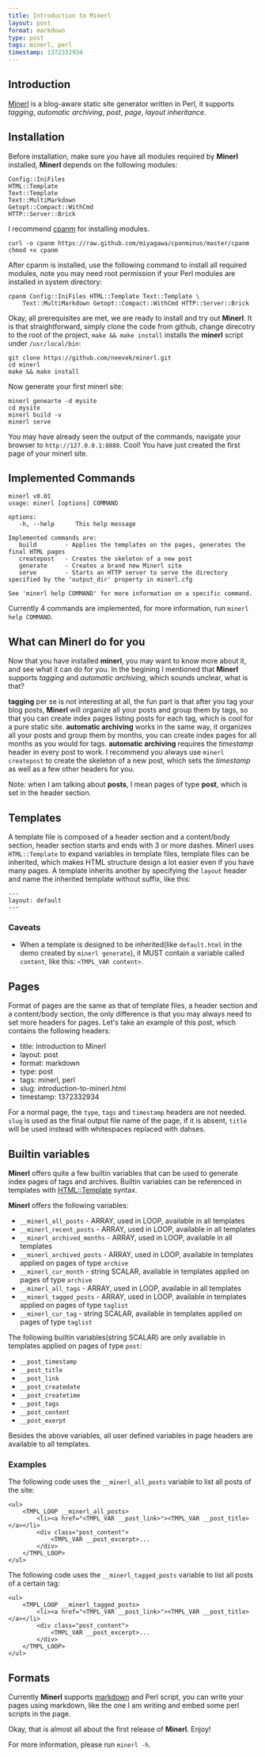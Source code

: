 ```yaml
---
title: Introduction to Minerl
layout: post
format: markdown
type: post
tags: minerl, perl
timestamp: 1372332934
---
```


## Introduction

[Minerl](https://github.com/neevek/minerl) is a blog-aware static site generator written in Perl, it supports *tagging*, *automatic archiving*, *post*, *page*, *layout inheritance*.

## Installation

Before installation, make sure you have all modules required by **Minerl** installed, **Minerl** depends on the following modules:

    Config::IniFiles
    HTML::Template
    Text::Template
    Text::MultiMarkdown
    Getopt::Compact::WithCmd
    HTTP::Server::Brick

I recommend [cpanm](https://raw.github.com/miyagawa/cpanminus/master/cpanm) for installing modules.

    curl -o cpanm https://raw.github.com/miyagawa/cpanminus/master/cpanm
    chmod +x cpanm

After cpanm is installed, use the following command to install all required modules, note you may need root permission if your Perl modules are installed in system directory:

    cpanm Config::IniFiles HTML::Template Text::Template \
        Text::MultiMarkdown Getopt::Compact::WithCmd HTTP::Server::Brick

Okay, all prerequisites are met, we are ready to install and try out **Minerl**. It is that straightforward, simply clone the code from github, change direcotry to the root of the project, `make && make install` installs the **minerl** script under `/usr/local/bin`:

    git clone https://github.com/neevek/minerl.git
    cd minerl
    make && make install

Now generate your first minerl site:

    minerl genearte -d mysite
    cd mysite
    minerl build -v
    minerl serve

You may have already seen the output of the commands, navigate your browser to `http://127.0.0.1:8888`. Cool! You have just created the first page of your minerl site.

## Implemented Commands

    minerl v0.01
    usage: minerl [options] COMMAND

    options:
       -h, --help      This help message

    Implemented commands are:
       build        - Applies the templates on the pages, generates the final HTML pages                               
       createpost   - Creates the skeleton of a new post                                                               
       generate     - Creates a brand new Minerl site                                                                  
       serve        - Starts an HTTP server to serve the directory specified by the 'output_dir' property in minerl.cfg

    See 'minerl help COMMAND' for more information on a specific command.

Currently 4 commands are implemented, for more information, run `minerl help COMMAND`.

## What can Minerl do for you

Now that you have installed **minerl**, you may want to know more about it, and see what it can do for you. In the begining I mentioned that **Minerl** supports *tagging* and *automatic archiving*, which sounds unclear, what is that? 

**tagging** per se is not interesting at all, the fun part is that after you tag your blog posts, **Minerl** will organize all your posts and group them by tags, so that you can create index pages listing posts for each tag, which is cool for a pure static site. **automatic archiving** works in the same way, it organizes all your posts and group them by months, you can create index pages for all months as you would for tags. **automatic archiving** requires the *timestamp* header in every post to work. I recommend you always use `minerl createpost` to create the skeleton of a new post, which sets the *timestamp* as well as a few other headers for you.

Note: when I am talking about **posts**, I mean pages of type **post**, which is set in the header section.

## Templates

A template file is composed of a header section and a content/body section, header section starts and ends with 3 or more dashes. Minerl uses `HTML::Template` to expand variables in template files, template files can be inherited, which makes HTML structure design a lot easier even if you have many pages. A template inherits another by specifying the `layout` header and name the inherited template without suffix, like this:
 
    ---
    layout: default
    ---

### Caveats

- When a template is designed to be inherited(like `default.html` in the demo created by `minerl generate`), it MUST contain a variable called `content`, like this: `<TMPL_VAR content>`.

## Pages

Format of pages are the same as that of template files, a header section and a content/body section, the only difference is that you may always need to set more headers for pages. Let's take an example of this post, which contains the following headers:

- title: Introduction to Minerl
- layout: post
- format: markdown
- type: post
- tags: minerl, perl
- slug: introduction-to-minerl.html
- timestamp: 1372332934

For a normal page, the `type`, `tags` and `timestamp` headers are not needed. `slug` is used as the final output file name of the page, if it is absent, `title` will be used instead with whitespaces replaced with dahses.

## Builtin variables

**Minerl** offers quite a few builtin variables that can be used to generate index pages of tags and archives. Builtin variables can be referenced in templates with [HTML::Template](http://search.cpan.org/~wonko/HTML-Template-2.94/lib/HTML/Template.pm) syntax.

**Minerl** offers the following variables:

- `__minerl_all_posts`          - ARRAY, used in LOOP, available in all templates
- `__minerl_recent_posts`       - ARRAY, used in LOOP, available in all templates
- `__minerl_archived_months`    - ARRAY, used in LOOP, available in all templates
- `__minerl_archived_posts`     - ARRAY, used in LOOP, available in templates applied on pages of type `archive` 
- `__minerl_cur_month`          - string SCALAR, available in templates applied on pages of type `archive` 
- `__minerl_all_tags`           - ARRAY, used in LOOP, available in all templates
- `__minerl_tagged_posts`       - ARRAY, used in LOOP, available in templates applied on pages of type `taglist` 
- `__minerl_cur_tag`            - string SCALAR, available in templates applied on pages of type `taglist` 

The following builtin variables(string SCALAR) are only available in templates applied on pages of type `post`:

- `__post_timestamp`
- `__post_title`
- `__post_link`
- `__post_createdate`
- `__post_createtime`
- `__post_tags`
- `__post_content`
- `__post_exerpt`

Besides the above variables, all user defined variables in page headers are available to all templates. 

### Examples

The following code uses the `__minerl_all_posts` variable to list all posts of the site:

    <ul>
        <TMPL_LOOP __minerl_all_posts>
            <li><a href="<TMPL_VAR __post_link>"><TMPL_VAR __post_title></a></li>
            <div class="post_content">
                <TMPL_VAR __post_excerpt>... 
            </div>
        </TMPL_LOOP>
    </ul>

The following code uses the `__minerl_tagged_posts` variable to list all posts of a certain tag:

    <ul>
        <TMPL_LOOP __minerl_tagged_posts>
            <li><a href="<TMPL_VAR __post_link>"><TMPL_VAR __post_title></a></li>
            <div class="post_content">
                <TMPL_VAR __post_excerpt>... 
            </div>
        </TMPL_LOOP>
    </ul>

## Formats

Currently **Minerl** supports [markdown](http://search.cpan.org/~bobtfish/Text-MultiMarkdown-1.000034/lib/Text/MultiMarkdown.pm) and Perl script, you can write your pages using markdown, like the one I am writing and embed some perl scripts in the page.

Okay, that is almost all about the first release of **Minerl**. Enjoy!

For more information, please run `minerl -h`.

